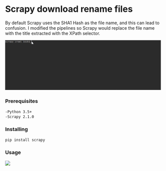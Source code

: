 # Scrapy download rename files

By default Scrapy uses the SHA1 Hash as the file name, and this can lead to confusion. I modified the pipelines so Scrapy would replace the file name with the title extracted with the XPath selector.

![](media/scrapy-crawl.gif)

### Prerequisites

```
-Python 3.5+
-Scrapy 2.1.0
```

### Installing
```
pip install scrapy
```

### Usage
![](downloaded_pics.JPG)
